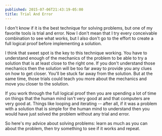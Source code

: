 ```yaml
---
published: 2015-07-06T21:43:19-05:00
title: Trial And Error
---
```

I don't know if it is the best technique for solving problems, but one of my favorite tools is trial and error. Now I don't mean that I try every conceivable combination to see what works, but I also don't go to the effort to create a full logical proof before implementing a solution.

I think that sweet spot is the key to this technique working. You have to understand enough of the mechanics of the problem to be able to try a solution that is at least close to the right one. If you don't understand those mechanics then the solution will be too far away to provide you any clues on how to get closer. You'll be stuck far away from the solution. But at the same time, those trials could teach you more about the mechanics and move you closer to the solution.

If you work through the full logical proof then you are spending a lot of time on things that the human mind isn't very good at and that computers are very good at. Things like looping and iterating -- after all, if it was a problem with a solution that is simple for the human mind to understand then you would have just solved the problem without any trial and error.

So here's my advice about solving problems: learn as much as you can about the problem, then try something to see if it works and repeat.